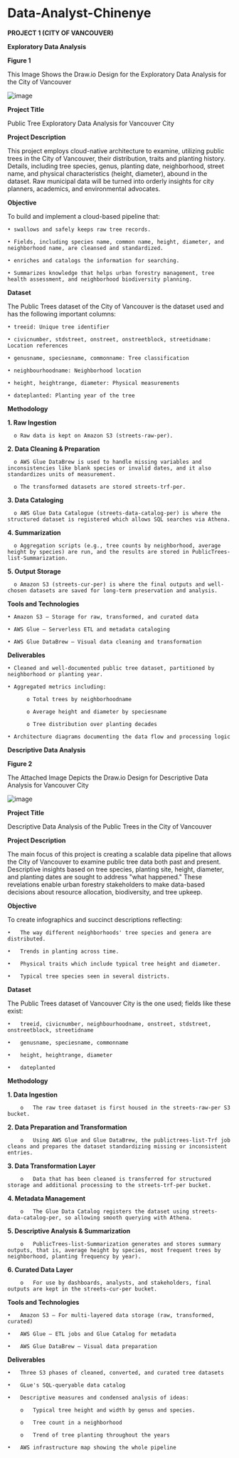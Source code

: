 # Data-Analyst-Chinenye

**PROJECT 1 (CITY OF VANCOUVER)**

**Exploratory Data Analysis**

**Figure 1**

This Image Shows the Draw.io Design for the Exploratory Data Analysis for the City of Vancouver

![image](https://github.com/user-attachments/assets/6228ad27-f9d5-464b-870c-5bc052cb03ef)

**Project Title**

Public Tree Exploratory Data Analysis for Vancouver City

**Project Description**

This project employs cloud-native architecture to examine, utilizing public trees in the City of Vancouver, their distribution, traits and planting history. Details, including tree species, genus, planting date, neighborhood, street name, and physical characteristics (height, diameter), abound in the dataset. Raw municipal data will be turned into orderly insights for city planners, academics, and environmental advocates.

**Objective**

To build and implement a cloud-based pipeline that:

    • swallows and safely keeps raw tree records.

    • Fields, including species name, common name, height, diameter, and neighborhood name, are cleansed and standardized.

    • enriches and catalogs the information for searching.

    • Summarizes knowledge that helps urban forestry management, tree health assessment, and neighborhood biodiversity planning.

**Dataset**

The Public Trees dataset of the City of Vancouver is the dataset used and has the following important columns:

    • treeid: Unique tree identifier
  
    • civicnumber, stdstreet, onstreet, onstreetblock, streetidname: Location references

    • genusname, speciesname, commonname: Tree classification

    • neighbourhoodname: Neighborhood location

    • height, heightrange, diameter: Physical measurements

    • dateplanted: Planting year of the tree

**Methodology**

  **1. Raw Ingestion**
 
      o Raw data is kept on Amazon S3 (streets-raw-per).

  **2. Data Cleaning & Preparation**

      o AWS Glue DataBrew is used to handle missing variables and inconsistencies like blank species or invalid dates, and it also standardizes units of measurement.

      o The transformed datasets are stored streets-trf-per.

**3. Data Cataloging**
   
      o AWS Glue Data Catalogue (streets-data-catalog-per) is where the structured dataset is registered which allows SQL searches via Athena.

**4. Summarization**
   
      o Aggregation scripts (e.g., tree counts by neighborhood, average height by species) are run, and the results are stored in PublicTrees-list-Summarization.

**5. Output Storage**
   
      o Amazon S3 (streets-cur-per) is where the final outputs and well-chosen datasets are saved for long-term preservation and analysis.

**Tools and Technologies**

    • Amazon S3 – Storage for raw, transformed, and curated data
    
    • AWS Glue – Serverless ETL and metadata cataloging
    
    • AWS Glue DataBrew – Visual data cleaning and transformation
    
**Deliverables**

    • Cleaned and well-documented public tree dataset, partitioned by neighborhood or planting year.
    
    • Aggregated metrics including:
    
          o Total trees by neighborhoodname
      
          o Average height and diameter by speciesname
      
          o Tree distribution over planting decades
      
    • Architecture diagrams documenting the data flow and processing logic


**Descriptive Data Analysis**

**Figure 2**

The Attached Image Depicts the Draw.io Design for Descriptive Data Analysis for Vancouver City

![image](https://github.com/user-attachments/assets/18beae49-5236-4fd6-9378-3f2716017246)

**Project Title**

Descriptive Data Analysis of the Public Trees in the City of Vancouver

**Project Description**

The main focus of this project is creating a scalable data pipeline that allows the City of Vancouver to examine public tree data both past and present. Descriptive insights based on tree species, planting site, height, diameter, and planting dates are sought to address "what happened." These revelations enable urban forestry stakeholders to make data-based decisions about resource allocation, biodiversity, and tree upkeep.

**Objective**

To create infographics and succinct descriptions reflecting:

    •	The way different neighborhoods' tree species and genera are distributed.
    
    •	Trends in planting across time.
    
    •	Physical traits which include typical tree height and diameter.
    
    •	Typical tree species seen in several districts.
    
**Dataset**

The Public Trees dataset of Vancouver City is the one used; fields like these exist:

    •	treeid, civicnumber, neighbourhoodname, onstreet, stdstreet, onstreetblock, streetidname
    
    •	genusname, speciesname, commonname
    
    •	height, heightrange, diameter
    
    •	dateplanted
    
**Methodology**

**1.	Data Ingestion**
    
        o	The raw tree dataset is first housed in the streets-raw-per S3 bucket.
        
**2.	Data Preparation and Transformation**

        o	Using AWS Glue and Glue DataBrew, the publictrees-list-Trf job cleans and prepares the dataset standardizing missing or inconsistent entries.
        
**3.	Data Transformation Layer**
    
        o	Data that has been cleaned is transferred for structured storage and additional processing to the streets-trf-per bucket.
        
**4.	Metadata Management**
    
        o	The Glue Data Catalog registers the dataset using streets-data-catalog-per, so allowing smooth querying with Athena.
        
**5.	Descriptive Analysis & Summarization**
    
        o	PublicTrees-list-Summarization generates and stores summary outputs, that is, average height by species, most frequent trees by neighborhood, planting frequency by year).
        
**6.	Curated Data Layer**
    
        o	For use by dashboards, analysts, and stakeholders, final outputs are kept in the streets-cur-per bucket.
        
**Tools and Technologies**

    •	Amazon S3 – For multi-layered data storage (raw, transformed, curated)

    •	AWS Glue – ETL jobs and Glue Catalog for metadata

    •	AWS Glue DataBrew – Visual data preparation

**Deliverables**

    •	Three S3 phases of cleaned, converted, and curated tree datasets

    •	GLue's SQL-queryable data catalog

    •	Descriptive measures and condensed analysis of ideas:

        o	Typical tree height and width by genus and species.

        o	Tree count in a neighborhood

        o	Trend of tree planting throughout the years

    •	AWS infrastructure map showing the whole pipeline



